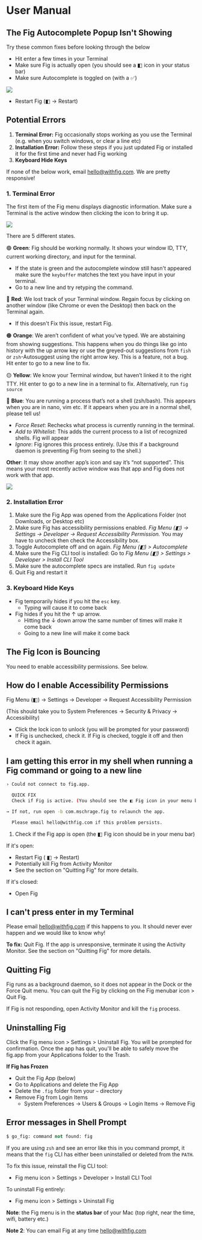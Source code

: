 # User Manual

## The Fig Autocomplete Popup Isn't Showing

Try these common fixes before looking through the below

- Hit enter a few times in your Terminal
- Make sure Fig is actually open (you should see a ◧ icon in your status bar)
- Make sure Autocomplete is toggled on (with a ✅)

![](/docAssets/support/guide/popup.png)

- Restart Fig (◧ → Restart)

## Potential Errors

1. **Terminal Error:** Fig occasionally stops working as you use the Terminal (e.g. when you switch windows, or clear a line etc)
2. **Installation Error:** Follow these steps if you just updated Fig or installed it for the first time and never had Fig working
3. **Keyboard Hide Keys**

If none of the below work, email [hello@withfig.com](mailto:hello@withfig.com). We are pretty responsive!

### 1. Terminal Error

The first item of the Fig menu displays diagnostic information. Make sure a Terminal is the active window then clicking the icon to bring it up.

![](/docAssets/support/guide/error.png)

There are 5 different states.

🟢  **Green**: Fig should be working normally. It shows your window ID, TTY, current working directory, and input for the terminal.

- If the state is green and the autocomplete window still hasn't appeared make sure the `keybuffer` matches the text you have input in your terminal.
- Go to a new line and try retyping the command.

🔴  **Red**: We lost track of your Terminal window. Regain focus by clicking on another window (like Chrome or even the Desktop) then back on the Terminal again.

- If this doesn't Fix this issue, restart Fig.

🟠  **Orange**: We aren’t confident of what you’ve typed. We are abstaining from showing suggestions. This happens when you do things like go into history with the up arrow key or use the greyed-out suggestions from `fish` or `zsh`-Autosuggest using the right arrow key. This is a feature, not a bug. Hit enter to go to a new line to fix.

🟡  **Yellow**: We know your Terminal window, but haven’t linked it to the right TTY. Hit enter to go to a new line in a terminal to fix. Alternatively, run `fig source`

🔵  **Blue**: You are running a process that’s not a shell (zsh/bash). This appears when you are in nano, vim etc. If it appears when you are in a normal shell, please tell us!

- *Force Reset*: Rechecks what process is currently running in the terminal.
- *Add to Whitelist*: This adds the current process to a list of recognized shells. Fig will appear
- *Ignore*: Fig ignores this process entirely. (Use this if a background daemon is preventing Fig from seeing to the shell.)

**Other**: It may show another app’s icon and say it’s “not supported”. This means your most recently active window was that app and Fig does not work with that app.

![](/docAssets/support/guide/notSupported.png)

### 2. Installation Error

1. Make sure the Fig App was opened from the Applications Folder (not Downloads, or Desktop etc)
2. Make sure Fig has accessibility permissions enabled. *Fig Menu (◧) → Settings → Developer → Request Accessibility Permission.* You may have to uncheck then check the Accessibility box.
3. Toggle Autocomplete off and on again. *Fig Menu (◧) > Autocomplete*
4. Make sure the Fig CLI tool is installed: Go to *Fig Menu (◧) > Settings > Developer > Install CLI Tool*
5. Make sure the autocomplete specs are installed. Run `fig update`
6. Quit Fig and restart it

### 3. Keyboard Hide Keys

- Fig temporarily hides if you hit the `esc` key.
  - Typing will cause it to come back
- Fig hides if you hit the ↑ up arrow.
  - Hitting the ↓ down arrow the same number of times will make it come back
  - Going to a new line will make it come back

## The Fig Icon is Bouncing

You need to enable accessibility permissions. See below.

## How do I enable Accessibility Permissions

Fig Menu (◧) → Settings → Developer → Request Accessibility Permission

(This should take you to System Preferences → Security & Privacy → Accessibility)

- Click the lock icon to unlock (you will be prompted for your password)
- If Fig is unchecked, check it. If Fig is checked, toggle it off and then check it again.

## I am getting this error in my shell when running a Fig command or going to a new line

```bash
› Could not connect to fig.app.

  QUICK FIX
  Check if Fig is active. (You should see the ◧ Fig icon in your menu bar).

→ If not, run open -b com.mschrage.fig to relaunch the app.

  Please email hello@withfig.com if this problem persists.
```

1. Check if the Fig app is open (the ◧ Fig icon should be in your menu bar)

If it's open:
- Restart Fig ( ◧ → Restart)
- Potentially kill Fig from Activity Monitor
- See the section on "Quitting Fig" for more details.

If it's closed:
- Open Fig

## I can't press enter in my Terminal

Please email [hello@withfig.com](mailto:hello@withfig.com) if this happens to you. It should never ever happen and we would like to know why!

**To fix:** Quit Fig. If the app is unresponsive, terminate it using the Activity Monitor. See the section on "Quitting Fig" for more details.

## Quitting Fig

Fig runs as a background daemon, so it does not appear in the Dock or the Force Quit menu. You can quit the Fig by clicking on the Fig menubar icon > Quit Fig.

If Fig is not responding, open Activity Monitor and kill the `fig` process.

## Uninstalling Fig

Click the Fig menu icon > Settings > Uninstall Fig. You will be prompted for confirmation. Once the app has quit, you'll be able to safely move the fig.app from your Applications folder to the Trash.

**If Fig has Frozen**

- Quit the Fig App (below)
- Go to Applications and delete the Fig App
- Delete the `.fig` folder from your `~` directory
- Remove Fig from Login Items
  - System Preferences → Users & Groups → Login Items → Remove Fig

## Error messages in Shell Prompt

```sql
$ go_fig: command not found: fig
```

If you are using `zsh` and see an error like this in you command prompt, it means that the `fig` CLI has either been uninstalled or deleted from the `PATH`.

To fix this issue, reinstall the Fig CLI tool:

- Fig menu icon > Settings > Developer > Install CLI Tool

To uninstall Fig entirely:

- Fig menu icon > Settings > Uninstall Fig


**Note**: the Fig menu is in the **status bar** of your Mac (top right, near the time, wifi, battery etc.)

**Note 2**: You can email Fig at any time [hello@withfig.com](mailto:hello@withfig.com)